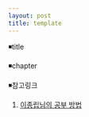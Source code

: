 ```yaml
---
layout: post
title: template
---
```


◾title

◾chapter

◾참고링크
1. [이종립님의 공부 방법](https://johngrib.github.io/wiki/my-study-method/)
